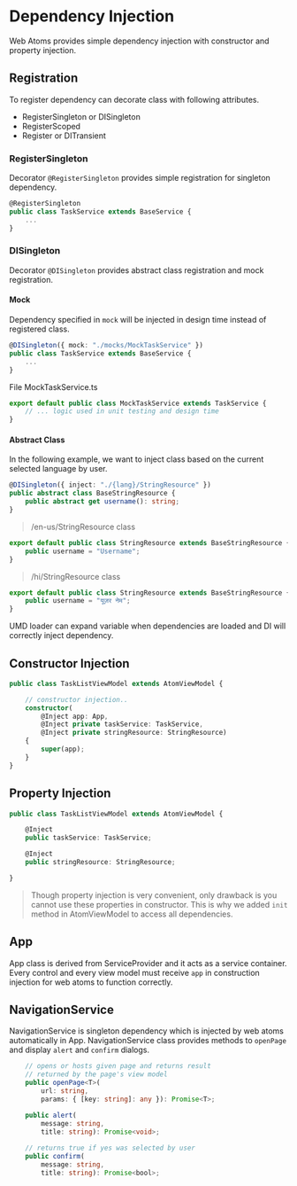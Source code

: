 # Dependency Injection

Web Atoms provides simple dependency injection with constructor and property injection.

## Registration

To register dependency can decorate class with following attributes.
* RegisterSingleton or DISingleton
* RegisterScoped
* Register or DITransient

### RegisterSingleton
Decorator `@RegisterSingleton` provides simple registration for singleton dependency.

```typescript
@RegisterSingleton
public class TaskService extends BaseService {
    ... 
}
```

### DISingleton
Decorator `@DISingleton` provides abstract class registration and mock registration.

#### Mock
Dependency specified in `mock` will be injected in design time instead of registered class. 
```typescript
@DISingleton({ mock: "./mocks/MockTaskService" })
public class TaskService extends BaseService {
    ... 
}
```

File MockTaskService.ts
```typescript
export default public class MockTaskService extends TaskService {
    // ... logic used in unit testing and design time
} 
```
#### Abstract Class
In the following example, we want to inject class based on the current selected language by user.

```typescript
@DISingleton({ inject: "./{lang}/StringResource" })
public abstract class BaseStringResource {
    public abstract get username(): string;
}
```

>/en-us/StringResource class
```typescript
export default public class StringResource extends BaseStringResource {
    public username = "Username";
} 
```

>/hi/StringResource class
```typescript
export default public class StringResource extends BaseStringResource {
    public username = "यूज़र नेम";
} 
```

UMD loader can expand variable when dependencies are loaded and DI will correctly inject dependency.

## Constructor Injection

```typescript
public class TaskListViewModel extends AtomViewModel {

    // constructor injection..
    constructor(
        @Inject app: App,
        @Inject private taskService: TaskService,
        @Inject private stringResource: StringResource)
    {
        super(app);
    }
}
```

## Property Injection
```typescript
public class TaskListViewModel extends AtomViewModel {

    @Inject
    public taskService: TaskService;

    @Inject
    public stringResource: StringResource;

}
```

> Though property injection is very convenient, only drawback is you cannot use these properties in constructor. This is why we added `init` method in AtomViewModel to access all dependencies.

## App
App class is derived from ServiceProvider and it acts as a service container. Every control and every view model must receive `app` in construction injection for web atoms to function correctly.

## NavigationService
NavigationService is singleton dependency which is injected by web atoms automatically in App. NavigationService class provides methods to `openPage` and display `alert` and `confirm` dialogs.

```typescript
    // opens or hosts given page and returns result
    // returned by the page's view model
    public openPage<T>(
        url: string,
        params: { [key: string]: any }): Promise<T>;

    public alert(
        message: string,
        title: string): Promise<void>; 
    
    // returns true if yes was selected by user
    public confirm(
        message: string,
        title: string): Promise<bool>;
```